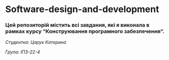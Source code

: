 # Software-design-and-development
### Цей репозиторій містить всі завдання, які я виконала в рамках курсу  “Конструювання програмного забезпечення”.

_Студентка: Царук Катерина_

_Група: ІПЗ-22-4_
